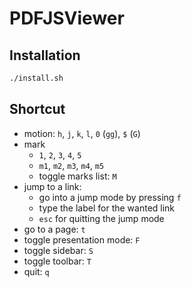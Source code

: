 # PDFJSViewer

## Installation
```bash
./install.sh
```

## Shortcut

- motion: `h`, `j`, `k`, `l`, `0` (`gg`), `$` (`G`)
- mark
  - `1`, `2`, `3`, `4`, `5`
  - `m1`, `m2`, `m3`, `m4`, `m5`
  - toggle marks list: `M`
- jump to a link:
  - go into a jump mode by pressing `f`
  - type the label for the wanted link
  - `esc` for quitting the jump mode
- go to a page: `t`
- toggle presentation mode: `F`
- toggle sidebar: `S`
- toggle toolbar: `T`
- quit: `q`
